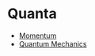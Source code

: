 <!-- generated by markdown-notes-tree -->

# Quanta

<!-- optional markdown-notes-tree directory description starts here -->

<!-- optional markdown-notes-tree directory description ends here -->

- [Momentum](Momentum.md)
- [Quantum Mechanics](Start_Here.md)
